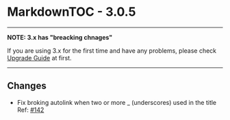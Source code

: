 # MarkdownTOC - 3.0.5

---

**NOTE: 3.x has "breacking chnages"**

If you are using 3.x for the first time and have any problems, please check [Upgrade Guide](https://github.com/naokazuterada/MarkdownTOC/releases/tag/3.0.0) at first.

---

## Changes

- Fix broking autolink when two or more _ (underscores) used in the title Ref: [#142](https://github.com/naokazuterada/MarkdownTOC/issues/142)